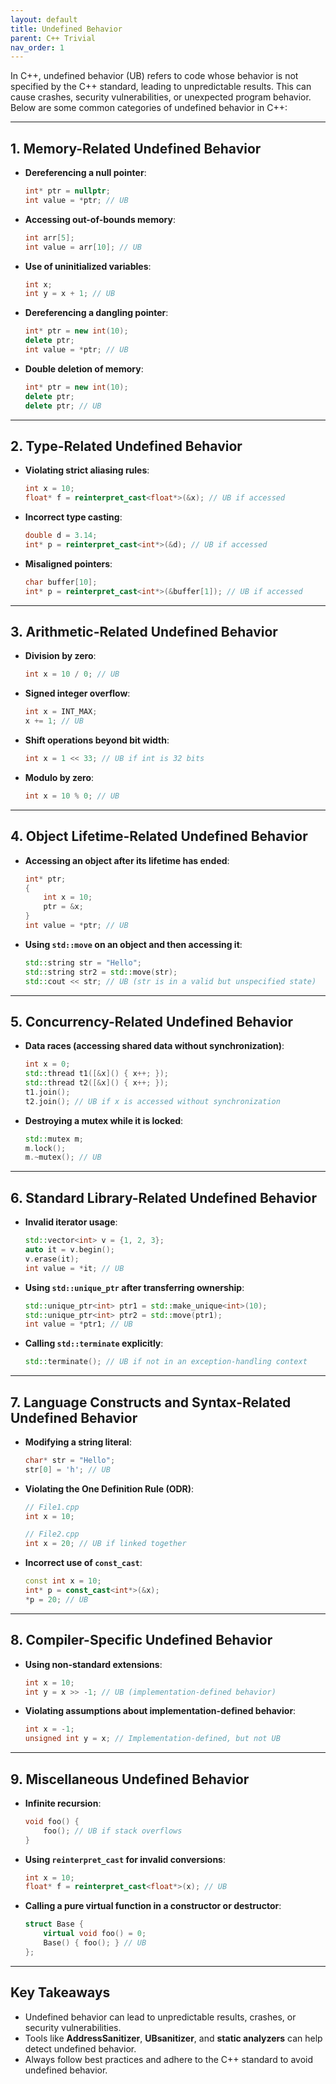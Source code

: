 ```yaml
---
layout: default
title: Undefined Behavior
parent: C++ Trivial
nav_order: 1
---
```


In C++, undefined behavior (UB) refers to code whose behavior is not specified by the C++ standard, leading to unpredictable results. This can cause crashes, security vulnerabilities, or unexpected program behavior. Below are some common categories of undefined behavior in C++:

---

## 1. **Memory-Related Undefined Behavior**

- **Dereferencing a null pointer**:
  ```cpp
  int* ptr = nullptr;
  int value = *ptr; // UB
  ```
- **Accessing out-of-bounds memory**:
  ```cpp
  int arr[5];
  int value = arr[10]; // UB
  ```
- **Use of uninitialized variables**:
  ```cpp
  int x;
  int y = x + 1; // UB
  ```
- **Dereferencing a dangling pointer**:
  ```cpp
  int* ptr = new int(10);
  delete ptr;
  int value = *ptr; // UB
  ```
- **Double deletion of memory**:
  ```cpp
  int* ptr = new int(10);
  delete ptr;
  delete ptr; // UB
  ```

---

## 2. **Type-Related Undefined Behavior**

- **Violating strict aliasing rules**:
  ```cpp
  int x = 10;
  float* f = reinterpret_cast<float*>(&x); // UB if accessed
  ```
- **Incorrect type casting**:
  ```cpp
  double d = 3.14;
  int* p = reinterpret_cast<int*>(&d); // UB if accessed
  ```
- **Misaligned pointers**:
  ```cpp
  char buffer[10];
  int* p = reinterpret_cast<int*>(&buffer[1]); // UB if accessed
  ```

---

## 3. **Arithmetic-Related Undefined Behavior**

- **Division by zero**:
  ```cpp
  int x = 10 / 0; // UB
  ```
- **Signed integer overflow**:
  ```cpp
  int x = INT_MAX;
  x += 1; // UB
  ```
- **Shift operations beyond bit width**:
  ```cpp
  int x = 1 << 33; // UB if int is 32 bits
  ```
- **Modulo by zero**:
  ```cpp
  int x = 10 % 0; // UB
  ```

---

## 4. **Object Lifetime-Related Undefined Behavior**

- **Accessing an object after its lifetime has ended**:
  ```cpp
  int* ptr;
  {
      int x = 10;
      ptr = &x;
  }
  int value = *ptr; // UB
  ```
- **Using `std::move` on an object and then accessing it**:
  ```cpp
  std::string str = "Hello";
  std::string str2 = std::move(str);
  std::cout << str; // UB (str is in a valid but unspecified state)
  ```

---

## 5. **Concurrency-Related Undefined Behavior**

- **Data races (accessing shared data without synchronization)**:
  ```cpp
  int x = 0;
  std::thread t1([&x]() { x++; });
  std::thread t2([&x]() { x++; });
  t1.join();
  t2.join(); // UB if x is accessed without synchronization
  ```
- **Destroying a mutex while it is locked**:
  ```cpp
  std::mutex m;
  m.lock();
  m.~mutex(); // UB
  ```

---

## 6. **Standard Library-Related Undefined Behavior**

- **Invalid iterator usage**:
  ```cpp
  std::vector<int> v = {1, 2, 3};
  auto it = v.begin();
  v.erase(it);
  int value = *it; // UB
  ```
- **Using `std::unique_ptr` after transferring ownership**:
  ```cpp
  std::unique_ptr<int> ptr1 = std::make_unique<int>(10);
  std::unique_ptr<int> ptr2 = std::move(ptr1);
  int value = *ptr1; // UB
  ```
- **Calling `std::terminate` explicitly**:
  ```cpp
  std::terminate(); // UB if not in an exception-handling context
  ```

---

## 7. **Language Constructs and Syntax-Related Undefined Behavior**

- **Modifying a string literal**:
  ```cpp
  char* str = "Hello";
  str[0] = 'h'; // UB
  ```
- **Violating the One Definition Rule (ODR)**:

  ```cpp
  // File1.cpp
  int x = 10;

  // File2.cpp
  int x = 20; // UB if linked together
  ```

- **Incorrect use of `const_cast`**:
  ```cpp
  const int x = 10;
  int* p = const_cast<int*>(&x);
  *p = 20; // UB
  ```

---

## 8. **Compiler-Specific Undefined Behavior**

- **Using non-standard extensions**:
  ```cpp
  int x = 10;
  int y = x >> -1; // UB (implementation-defined behavior)
  ```
- **Violating assumptions about implementation-defined behavior**:
  ```cpp
  int x = -1;
  unsigned int y = x; // Implementation-defined, but not UB
  ```

---

## 9. **Miscellaneous Undefined Behavior**

- **Infinite recursion**:
  ```cpp
  void foo() {
      foo(); // UB if stack overflows
  }
  ```
- **Using `reinterpret_cast` for invalid conversions**:
  ```cpp
  int x = 10;
  float* f = reinterpret_cast<float*>(x); // UB
  ```
- **Calling a pure virtual function in a constructor or destructor**:
  ```cpp
  struct Base {
      virtual void foo() = 0;
      Base() { foo(); } // UB
  };
  ```

---

## Key Takeaways

- Undefined behavior can lead to unpredictable results, crashes, or security vulnerabilities.
- Tools like **AddressSanitizer**, **UBsanitizer**, and **static analyzers** can help detect undefined behavior.
- Always follow best practices and adhere to the C++ standard to avoid undefined behavior.
